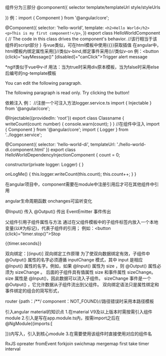 组件分为三部分
@component({
    selector
    template/templateUrl
    style/styleUrls

})
例：import { Component } from '@angular/core';

@Component({
  selector: 'hello-world',
  template: `
    <h2>Hello World</h2>
    <p>This is my first component!</p>
    `,
})
export class HelloWorldComponent {
  // The code in this class drives the component's behavior.
  //该行相当于该组件的script部分
}
与vue类似，可在html模板中使用{{}}获取插值
在angular中，html模板内绑定属性采用[]//类似v-bind,绑定事件采用()//类似v-on
例：<button (click)="sayMessage()" [disabled]="canClick">Trigger alert message</button>

*ngIf类似于vue中v-if
用法：当为true时采用div原本模板，当为false时采用else后编号的ng-template模板
<div *ngIf="canEdit; else noEdit">
    <p>You can edit the following paragraph.</p>
</div>
<ng-template #noEdit>
    <p>The following paragraph is read only. Try clicking the button!</p>
</ng-template>

依赖注入
例：
//注册一个可注入方法logger.service.ts
import { Injectable } from '@angular/core';

@Injectable({providedIn: 'root'})
export class Classname {
  writeCount(count: number) {
    console.warn(count);
  }
}
//在组件中注入
import { Component } from '@angular/core';
import { Logger } from '../logger.service';

@Component({
  selector: 'hello-world-di',
  templateUrl: './hello-world-di.component.html'
})
export class HelloWorldDependencyInjectionComponent  {
  count = 0;

  constructor(private logger: Logger) {
  }

  onLogMe() {
    this.logger.writeCount(this.count);
    this.count++;
  }
}

在angular项目中，component需要在module中注册引用后才可在其他组件中引用

angular生命周期函数 onchanges可监听变化

@Input() 传入
@Output() 传出
EventEmitter 事件传出

父组件引用子组件属性与方法
通过在父组件模板中的子组件标签内放入一个本地变量(以#为标记)，代表子组件的引用；
例如：<button (click)="timer.stop()">Stop</button>
  <div class="seconds">{{timer.seconds}}</div>
  <app-countdown-timer #timer></app-countdown-timer>

双向绑定：[(input)]
双向绑定工作原理
为了使双向数据绑定有效，子组件中@Output() 属性的名字必须遵循 inputChange 模式，其中 input 是相应 @Input() 属性的名字。例如，如果 @Input() 属性为 size ，则 @Output() 属性必须为 sizeChange 。
后面的子组件具有值属性 size 和事件属性 sizeChange。 size 属性是 @Input()，因此数据可以流入子组件。 sizeChange 事件是一个 @Output() ，它允许数据从子组件流出到父组件。
双向绑定语法只是属性绑定和事件绑定的组合的简写形式，

router
{path：/**/ component：NOT_FOUND}//路径错误时采用本路径模板

引入angular material的知识点
1.在material V9及以上版本时需按需引入组件module
2.引入是写在app.module.ts内，按需import之后在
@NgModule({imports:[

]})内写入，引入到核心module
3.在需要使用该组件时直接使用对应的组件名

RxJS
opreater
fromEvent
forkjoin
swichmap
mergemap
first
take
timer
interval





